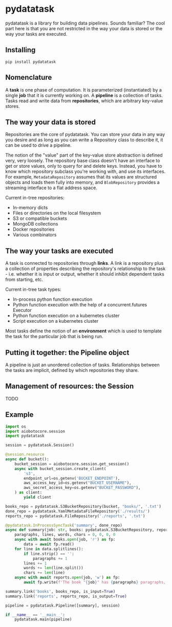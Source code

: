 # pydatatask

pydatatask is a library for building data pipelines. Sounds familiar? The cool part here is that you are not restricted in the way your data is stored or the way your tasks are executed.

## Installing

`pip install pydatatask`

## Nomenclature

A **task** is one phase of computation.
It is parameterized (instantiated) by a single **job** that it is currently working on.
A **pipeline** is a collection of tasks.
Tasks read and write data from **repositories**, which are arbitrary key-value stores.

## The way your data is stored

Repositories are the core of pydatatask.
You can store your data in any way you desire and as long as you can write a Repository class to describe it, it can be used to drive a pipeline.

The notion of the "value" part of the key-value store abstraction is defined very, very loosely.
The repository base class doesn't have an interface to get or store values, only to query for and delete keys.
Instead, you have to know which repository subclass you're working with, and use its interfaces.
For example, `MetadataRepository` assumes that its values are structured objects and loads them fully into memory, and `BlobRepository` provides a streaming interface to a flat address space.

Current in-tree repositories:
- In-memory dicts
- Files or directories on the local filesystem
- S3 or compatible buckets
- MongoDB collections
- Docker repositories
- Various combinators

## The way your tasks are executed

A task is connected to repositories through **links**. A link is a repository plus a collection of properties describing the repository's relationship to the task - i.e. whether it is input or output, whether it should inhibit dependent tasks from starting, etc.

Current in-tree task types:
- In-process python function execution
- Python function execution with the help of a concurrent.futures Executor
- Python function execution on a kubernetes cluster
- Script execution on a kubernetes cluster

Most tasks define the notion of an **environment** which is used to template the task for the particular job that is being run.

## Putting it together: the Pipeline object

A pipeline is just an unordered collection of tasks. Relationships between the tasks are implicit, defined by which repositories they share.

## Management of resources: the Session

TODO

## Example

```python
import os
import aiobotocore.session
import pydatatask

session = pydatatask.Session()

@session.resource
async def bucket():
    bucket_session = aiobotocore.session.get_session()
    async with bucket_session.create_client(
        's3',
        endpoint_url=os.getenv('BUCKET_ENDPOINT'),
        aws_access_key_id=os.getenv("BUCKET_USERNAME"),
        aws_secret_access_key=os.getenv("BUCKET_PASSWORD"),
    ) as client:
        yield client

books_repo = pydatatask.S3BucketRepository(bucket, "books/", '.txt')
done_repo = pydatatask.YamlMetadataFileRepository('./results/')
reports_repo = pydatatask.FileRepository('./reports', '.txt')

@pydatatask.InProcessSyncTask('summary', done_repo)
async def summary(job: str, books: pydatatask.S3BucketRepository, reports: pydatatask.FileRepository):
    paragraphs, lines, words, chars = 0, 0, 0, 0
    async with await books.open(job, 'r') as fp:
        data = await fp.read()
    for line in data.splitlines():
        if line.strip() == '':
            paragraphs += 1
        lines += 1
        words += len(line.split())
        chars += len(line)
    async with await reports.open(job, 'w') as fp:
        await fp.write(f'The book "{job}" has {paragraphs} paragraphs, {lines} lines, {words} words, and {chars} characters.\n')

summary.link('books', books_repo, is_input=True)
summary.link('reports', reports_repo, is_output=True)

pipeline = pydatatask.Pipeline([summary], session)

if __name__ == '__main__':
    pydatatask.main(pipeline)
```
